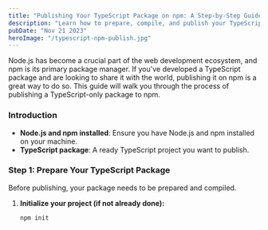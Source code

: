 ```yaml
---
title: "Publishing Your TypeScript Package on npm: A Step-by-Step Guide"
description: "Learn how to prepare, compile, and publish your TypeScript package to npm with this comprehensive guide."
pubDate: "Nov 21 2023"
heroImage: "/typescript-npm-publish.jpg"
---
```


Node.js has become a crucial part of the web development ecosystem, and npm is its primary package manager. If you've developed a TypeScript package and are looking to share it with the world, publishing it on npm is a great way to do so. This guide will walk you through the process of publishing a TypeScript-only package to npm.

### Introduction

- **Node.js and npm installed**: Ensure you have Node.js and npm installed on your machine.
- **TypeScript package**: A ready TypeScript project you want to publish.

### Step 1: Prepare Your TypeScript Package

Before publishing, your package needs to be prepared and compiled.

1. **Initialize your project (if not already done):**
   ```shell
   npm init
   ```
